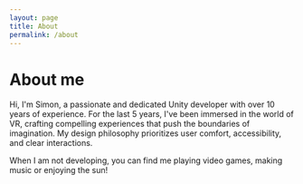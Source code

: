 ```yaml
---
layout: page
title: About
permalink: /about
---
```


# About me

Hi, I'm Simon, a passionate and dedicated Unity developer with over 10 years of experience. For the last 5 years, I've been immersed in the world of VR, crafting compelling experiences that push the boundaries of imagination. My design philosophy prioritizes user comfort, accessibility, and clear interactions.

When I am not developing, you can find me playing video games, making music or enjoying the sun!